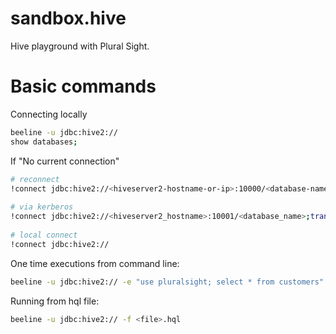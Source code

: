 # sandbox.hive
Hive playground with Plural Sight.

# Basic commands

Connecting locally
```bash
beeline -u jdbc:hive2://
show databases;
```

If "No current connection"
```bash
# reconnect
!connect jdbc:hive2://<hiveserver2-hostname-or-ip>:10000/<database-name>
		
# via kerberos
!connect jdbc:hive2://<hiveserver2_hostname>:10001/<database_name>;transportMode=http;httpPath=cliservice;principal=<hive_principal>
			
# local connect
!connect jdbc:hive2://
```

One time executions from command line:
```bash
beeline -u jdbc:hive2:// -e "use pluralsight; select * from customers"
```
			
Running from hql file:
```bash
beeline -u jdbc:hive2:// -f <file>.hql
```

